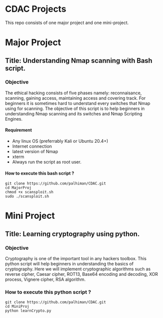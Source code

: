 # CDAC Projects
This repo consists of one major project and one mini-project.

# Major Project
## Title: Understanding Nmap scanning with Bash script.
### Objective
 The ethical hacking consists of five phases namely: reconnaisance, scanning, gaining access, maintaining access and covering track. For beginners it is sometimes hard to understand every switches that Nmap using for scanning. The objective of this script is to help beginners in understanding Nmap scanning and its switches and Nmap Scripting Engines.

#### Requirement
* Any linux OS (preferrably Kali or Ubuntu 20.4+)
* Internet connection
* latest version of Nmap
* xterm
* Always run the script as root user.

#### How to execute this bash script ?
```
git clone https://github.com/palhiman/CDAC.git
cd MajorProj
chmod +x scansploit.sh
sudo ./scansploit.sh
```


# Mini Project
## Title: Learning cryptography using python.
### Objective
 Cryptography is one of the important tool in any hackers toolbox. This python script will help beginners in understanding the basics of cryptography. Here we will implement cryptographic algorithms such as reverse cipher, Caesar cipher, ROT13, Base64 encoding and decoding, XOR process, Vignere cipher, RSA algorithm.

### How to execute this python script ?
```
git clone https://github.com/palhiman/CDAC.git
cd MiniProj
python learnCrypto.py
```
